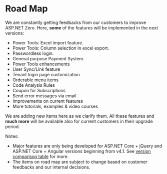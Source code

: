 # Road Map

We are constantly getting feedbacks from our customers to improve ASP.NET Zero. Here, **some** of the features will be implemented in the next versions:

-   Power Tools: Excel import feature.
-   Power Tools: Column selection in excel export.
-   Passwordless login.
-   General purpose Payment System.
-   Power Tools enhancements
-   User Sync/Link feature
-   Tenant login page customization
-   Orderable menu items
-   Code Analysis Rules
-   Coupon for Subscriptions
-   Send error messages via email
-   Improvements on current features
-   More tutorials, examples & video courses

We are adding new items here as we clarify them. All these features and
**much more** will be available also for current customers in their
upgrade period.

Notes:

- Major features are only being developed for ASP.NET Core + jQuery
  and ASP.NET Core + Angular versions beginning from v4.1. See
  [version comparison table](Version-Differences.md) for more.
- The items on road map are subject to change based on customer
  feedbacks and our internal decisions.
